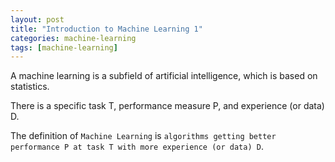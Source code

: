 ```yaml
---
layout: post
title: "Introduction to Machine Learning 1"
categories: machine-learning
tags: [machine-learning]
---
```

A machine learning is a subfield of artificial intelligence, which is based on statistics.

There is a specific task T, performance measure P, and experience (or data) D.

The definition of `Machine Learning` is `algorithms getting better performance P at task T with more experience (or data) D`.

